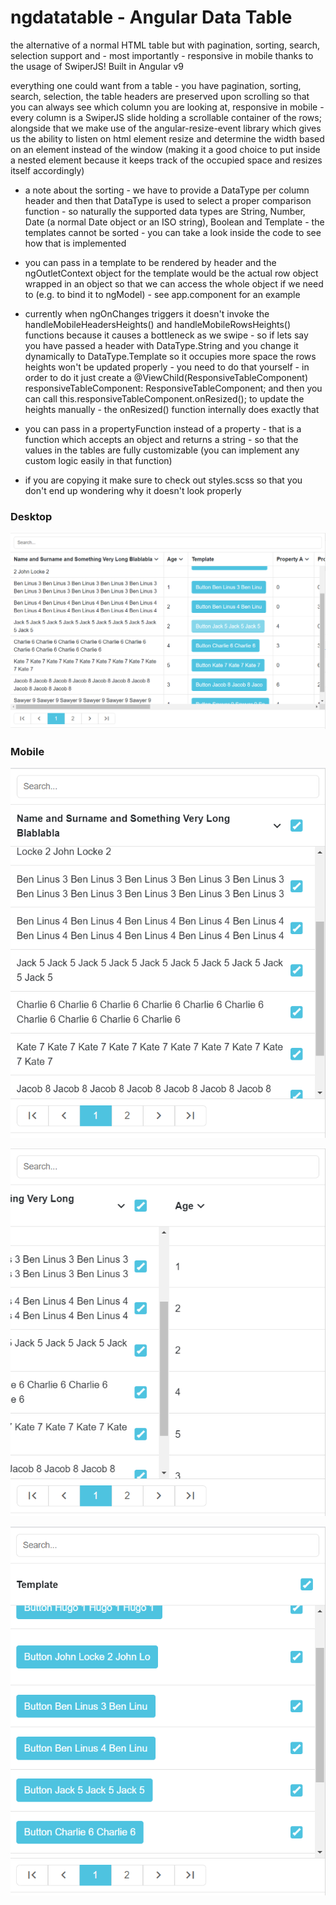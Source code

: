 # ngdatatable - Angular Data Table

the alternative of a normal HTML table but with pagination, sorting, search, selection support and - most importantly - responsive in mobile thanks to the usage of SwiperJS! Built in Angular v9

everything one could want from a table - you have pagination, sorting, search, selection, the table headers are preserved upon scrolling so that you can always see which column you are looking at, responsive in mobile - every column is a SwiperJS slide holding a scrollable container of the rows; alongside that we make use of the angular-resize-event library which gives us the ability to listen on html element resize and determine the width based on an element instead of the window (making it a good choice to put inside a nested element because it keeps track of the occupied space and resizes itself accordingly)

* a note about the sorting - we have to provide a DataType per column header and then that DataType is used to select a proper comparison function - so naturally the supported data types are String, Number, Date (a normal Date object or an ISO string), Boolean and Template - the templates cannot be sorted - you can take a look inside the code to see how that is implemented

* you can pass in a template to be rendered by header and the ngOutletContext object for the template would be the actual row object wrapped in an object so that we can access the whole object if we need to (e.g. to bind it to ngModel) - see app.component for an example

* currently when ngOnChanges triggers it doesn't invoke the handleMobileHeadersHeights() and handleMobileRowsHeights() functions because it causes a bottleneck as we swipe - so if lets say you have passed a header with DataType.String and you change it dynamically to DataType.Template so it occupies more space the rows heights won't be updated properly - you need to do that yourself - in order to do it just create a @ViewChild(ResponsiveTableComponent) responsiveTableComponent: ResponsiveTableComponent; and then you can call this.responsiveTableComponent.onResized(); to update the heights manually - the onResized() function internally does exactly that

* you can pass in a propertyFunction instead of a property - that is a function which accepts an object and returns a string - so that the values in the tables are fully customizable (you can implement any custom logic easily in that function)

* if you are copying it make sure to check out styles.scss so that you don't end up wondering why it doesn't look properly

### Desktop
![alt text](./responsiveTableDesktop.png)

### Mobile
![alt text](./responsiveTableMobile1.png)

![alt text](./responsiveTableMobile2.png)

![alt text](./responsiveTableMobile3.png)
